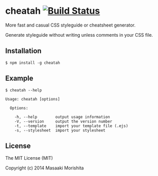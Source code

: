 # cheatah [![Build Status](https://travis-ci.org/morishitter/cheatah.svg)](https://travis-ci.org/morishitter/cheatah)

More fast and casual CSS styleguide or cheatsheet generator.

Generate styleguide without writing unless comments in your CSS file.

## Installation

```shell
$ npm install -g cheatah
```

## Example

```shell
$ cheatah --help

Usage: cheatah [options]

  Options:

    -h, --help        output usage information
    -V, --version     output the version number
    -t, --template    import your template file (.ejs)
    -s, --stylesheet  import your stylesheet
```

## License

The MIT License (MIT)

Copyright (c) 2014 Masaaki Morishita
